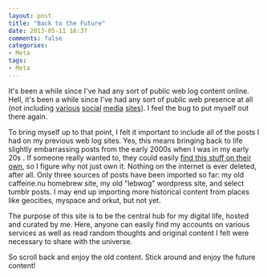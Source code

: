 ```yaml
---
layout: post
title: "Back to the Future"
date: 2013-05-11 16:37
comments: false
categories:
- Meta
tags:
- Meta
---
```

It's been a while since I've had any sort of public web log content online.  Hell, it's been a while since I've had any sort of public web presence at all (not including [various](http://twitter.com/genetik) [social](http://profiles.google.com/genetik) [media](http://www.youtube.com/genetik123) [sites](http://www.linkedin.com/in/genetik)).  I feel the bug to put myself out there again.

To bring myself up to that point, I felt it important to include all of the posts I had on my previous web log sites.  Yes, this means bringing back to life slightly embarrassing posts from the early 2000s when I was in my early 20s .  If someone really wanted to, they could easily [find this stuff on their own](http://web.archive.org/web/20041206112155/http://caffeine.nu/index.php?all=1), so I figure why not just own it.  Nothing on the internet is ever deleted, after all.  Only three sources of posts have been imported so far: my old caffeine.nu homebrew site, my old "lebwog" wordpress site, and select tumblr posts.  I may end up importing more historical content from places like geocities, myspace and orkut, but not yet.

The purpose of this site is to be the central hub for my digital life, hosted and curated by me.  Here, anyone can easily find my accounts on various services as well as read random thoughts and original content I felt were necessary to share with the universe.

So scroll back and enjoy the old content.  Stick around and enjoy the future content!
